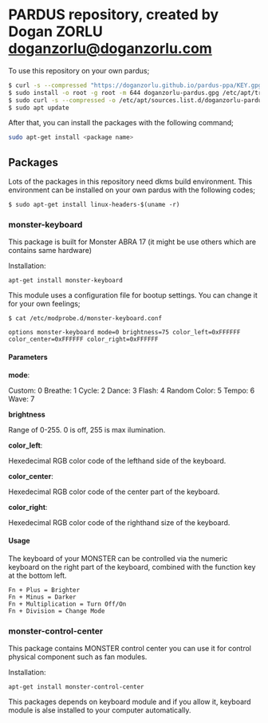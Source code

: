# PARDUS repository, created by Dogan ZORLU <doganzorlu@doganzorlu.com>

To use this repository on your own pardus;

```bash
$ curl -s --compressed "https://doganzorlu.github.io/pardus-ppa/KEY.gpg" | gpg --dearmor - > doganzorlu-pardus.gpg
$ sudo install -o root -g root -m 644 doganzorlu-pardus.gpg /etc/apt/trusted.gpg.d/
$ sudo curl -s --compressed -o /etc/apt/sources.list.d/doganzorlu-pardus.list "https://doganzorlu.github.io/pardus-ppa/doganzorlu-pardus.list"
$ sudo apt update
```

After that, you can install the packages with the following command;

```bash
sudo apt-get install <package name>
```

## Packages
Lots of the packages in this repository need dkms build environment. This environment can be installed on your own pardus with the following codes;

```code
$ sudo apt-get install linux-headers-$(uname -r)
```

### monster-keyboard
This package is built for Monster ABRA 17 (it might be use others which are contains same hardware)

Installation:

```
apt-get install monster-keyboard
```

This module uses a configuration file for bootup settings. You can change it for your own feelings;

```
$ cat /etc/modprobe.d/monster-keyboard.conf

options monster-keyboard mode=0 brightness=75 color_left=0xFFFFFF color_center=0xFFFFFF color_right=0xFFFFFF
```
#### Parameters
**mode**: 

Custom: 0
Breathe: 1
Cycle: 2
Dance: 3
Flash: 4
Random Color: 5
Tempo: 6
Wave: 7

**brightness**

Range of 0-255. 0 is off, 255 is max ilumination.

**color_left**:

Hexedecimal RGB color code of the lefthand side of the keyboard.

**color_center**:

Hexedecimal RGB color code of the center part of the keyboard.

**color_right**:

Hexedecimal RGB color code of the righthand size of the keyboard.

#### Usage

The keyboard of your MONSTER can be controlled via the numeric keyboard on the right part of the keyboard, combined with the function key at the bottom left.

    Fn + Plus = Brighter
    Fn + Minus = Darker
    Fn + Multiplication = Turn Off/On
    Fn + Division = Change Mode
### monster-control-center

This package contains MONSTER control center you can use it for control physical component such as fan modules.

Installation:

```
apt-get install monster-control-center
```

This packages depends on keyboard module and if you allow it, keyboard module is alse installed to your computer automatically.